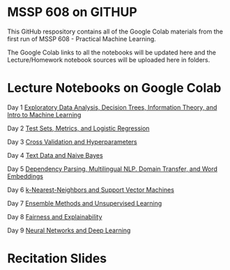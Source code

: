 # MSSP 608 on GITHUP
This GitHub respository contains all of the Google Colab materials from the first run of MSSP 608 - Practical Machine Learning. 

The Google Colab links to all the notebooks will be updated here and the Lecture/Homework notebook sources will be uploaded here in folders.

# Lecture Notebooks on Google Colab

Day 1  [Exploratory Data Analysis, Decision Trees, Information Theory, and Intro to Machine Learning](https://colab.research.google.com/drive/1YECWtHV2N3y4MlcpezYZ_1eIElNASLiE?usp=sharing)

Day 2  [Test Sets, Metrics, and Logistic Regression](https://colab.research.google.com/drive/1-xtDhd65OxMGO-RRCuiGiHIYmw2CV6bX?usp=sharing)

Day 3  [Cross Validation and Hyperparameters](https://colab.research.google.com/drive/1XfYbas3NBUMNdgMe_p0hNz-aWD7ll1Sj?usp=sharing)

Day 4  [Text Data and Naive Bayes](https://colab.research.google.com/drive/14tT7PislV6LmX54bOF466Uh_z22n4AVz?usp=sharing)

Day 5  [Dependency Parsing, Multilingual NLP. Domain Transfer, and Word Embeddings](https://colab.research.google.com/drive/15ZBptUe4us9ZbsO1umOEDx5PhcWMsP0E?usp=sharing)

Day 6  [k-Nearest-Neighbors and Support Vector Machines](https://colab.research.google.com/drive/1iJO8t6O0SmkVxyie_DFt50jLM3EmFFIF?usp=sharing)

Day 7  [Ensemble Methods and Unsupervised Learning](https://colab.research.google.com/drive/1LtiKoZxwedtMG-rWrEIWnCSBXF0ovfGX?usp=sharing)

Day 8  [Fairness and Explainability](https://colab.research.google.com/drive/1VA8dCmq8SghNBiStg7N6qcOdgRFgSDW-?usp=sharing)

Day 9  [Neural Networks and Deep Learning](https://colab.research.google.com/drive/1RgmET9DbGeRTxS2dPt-4kBRHYFiQIoqS?usp=sharing)

# Recitation Slides
